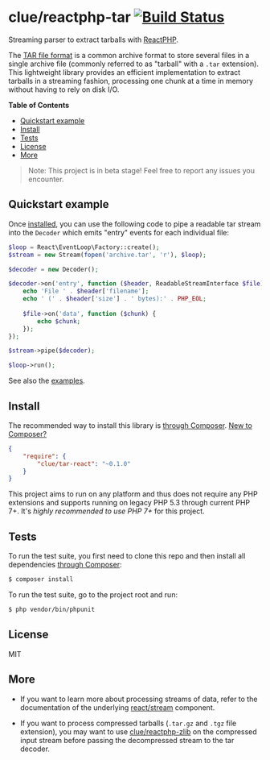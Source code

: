# clue/reactphp-tar [![Build Status](https://travis-ci.org/clue/reactphp-tar.svg?branch=master)](https://travis-ci.org/clue/reactphp-tar)

Streaming parser to extract tarballs with [ReactPHP](https://reactphp.org/).

The [TAR file format](https://en.wikipedia.org/wiki/Tar_%28computing%29) is a
common archive format to store several files in a single archive file (commonly
referred to as "tarball" with a `.tar` extension). This lightweight library
provides an efficient implementation to extract tarballs in a streaming fashion,
processing one chunk at a time in memory without having to rely on disk I/O.

**Table of Contents**

* [Quickstart example](#quickstart-example)
* [Install](#install)
* [Tests](#tests)
* [License](#license)
* [More](#more)

> Note: This project is in beta stage! Feel free to report any issues you encounter.

## Quickstart example

Once [installed](#install), you can use the following code to pipe a readable
tar stream into the `Decoder` which emits "entry" events for each individual file:

```php
$loop = React\EventLoop\Factory::create();
$stream = new Stream(fopen('archive.tar', 'r'), $loop);

$decoder = new Decoder();

$decoder->on('entry', function ($header, ReadableStreamInterface $file) {
    echo 'File ' . $header['filename'];
    echo ' (' . $header['size'] . ' bytes):' . PHP_EOL;
    
    $file->on('data', function ($chunk) {
        echo $chunk;
    });
});

$stream->pipe($decoder);

$loop->run();
```

See also the [examples](examples).

## Install

The recommended way to install this library is [through Composer](https://getcomposer.org).
[New to Composer?](https://getcomposer.org/doc/00-intro.md)

```JSON
{
    "require": {
        "clue/tar-react": "~0.1.0"
    }
}
```

This project aims to run on any platform and thus does not require any PHP
extensions and supports running on legacy PHP 5.3 through current PHP 7+.
It's *highly recommended to use PHP 7+* for this project.

## Tests

To run the test suite, you first need to clone this repo and then install all
dependencies [through Composer](https://getcomposer.org):

```bash
$ composer install
```

To run the test suite, go to the project root and run:

```bash
$ php vendor/bin/phpunit
```

## License

MIT

## More

* If you want to learn more about processing streams of data, refer to the documentation of
  the underlying [react/stream](https://github.com/reactphp/stream) component.

* If you want to process compressed tarballs (`.tar.gz` and `.tgz` file extension), you may
  want to use [clue/reactphp-zlib](https://github.com/clue/reactphp-zlib) on the compressed
  input stream before passing the decompressed stream to the tar decoder.

